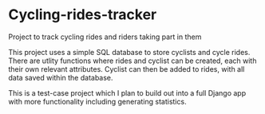 # Cycling-rides-tracker
Project to track cycling rides and riders taking part in them

This project uses a simple SQL database to store cyclists and cycle rides. There are utlity functions where rides
and cyclist can be created, each with their own relevant attributes. Cyclist can then be added to rides, with all data saved within the database.

This is a test-case project which I plan to build out into a full Django app with more functionality including generating statistics.
